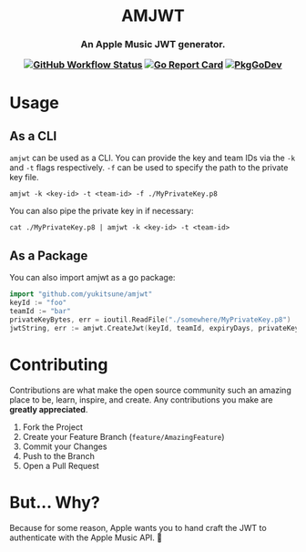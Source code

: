 <h1 align="center">
    AMJWT
</h1>

<h3 align="center">
  An Apple Music JWT generator.

[![GitHub Workflow Status](https://img.shields.io/github/workflow/status/yukitsune/amjwt/ci)](https://github.com/yukitsune/amjwt/actions?query=workflow:ci)
[![Go Report Card](https://goreportcard.com/badge/github.com/yukitsune/amjwt)](https://goreportcard.com/report/github.com/yukitsune/amjwt)
[![PkgGoDev](https://pkg.go.dev/badge/mod/github.com/yukitsune/amjwt)](https://pkg.go.dev/mod/github.com/yukitsune/amjwt)
</h3>

# Usage
## As a CLI

`amjwt` can be used as a CLI. You can provide the key and team IDs via the `-k` and `-t` flags respectively. `-f` can be used to specify the path to the private key file.
```
amjwt -k <key-id> -t <team-id> -f ./MyPrivateKey.p8
```

You can also pipe the private key in if necessary:
```
cat ./MyPrivateKey.p8 | amjwt -k <key-id> -t <team-id>
```

## As a Package

You can also import amjwt as a go package:
```go
import "github.com/yukitsune/amjwt"
keyId := "foo"
teamId := "bar"
privateKeyBytes, err = ioutil.ReadFile("./somewhere/MyPrivateKey.p8")
jwtString, err := amjwt.CreateJwt(keyId, teamId, expiryDays, privateKeyBytes)
```

# Contributing

Contributions are what make the open source community such an amazing place to be, learn, inspire, and create.
Any contributions you make are **greatly appreciated**.

1. Fork the Project
2. Create your Feature Branch (`feature/AmazingFeature`)
3. Commit your Changes
4. Push to the Branch
5. Open a Pull Request

# But... Why?
Because for some reason, Apple wants you to hand craft the JWT to authenticate with the Apple Music API. 🤷‍
